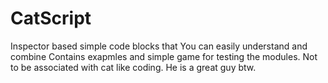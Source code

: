 # CatScript
Inspector based simple code blocks that You can easily understand and combine
Contains exapmles and simple game for testing the modules.
Not to be associated with cat like coding. He is a great guy btw.
